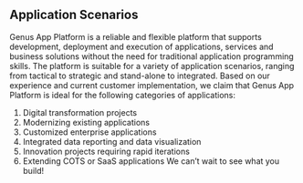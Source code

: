 ## Application Scenarios
Genus App Platform is a reliable and flexible platform that supports development, deployment and execution of applications, services and business solutions without the need for traditional application programming skills. The platform is suitable for a variety of application scenarios, ranging from tactical to strategic and stand-alone to integrated. 
Based on our experience and current customer implementation, we claim that Genus App Platform is ideal for the following categories of applications:
1.	Digital transformation projects 
2.	Modernizing existing applications
3.	Customized enterprise applications 
4.	Integrated data reporting and data visualization
5.	Innovation projects requiring rapid iterations
6.	Extending COTS or SaaS applications 
We can’t wait to see what you build! 

